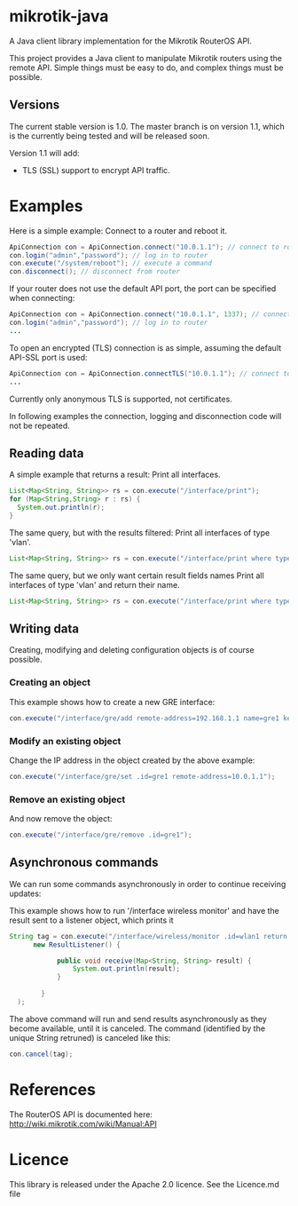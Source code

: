 mikrotik-java
=============

A Java client library implementation for the Mikrotik RouterOS API. 

This project provides a Java client to manipulate Mikrotik routers using the remote API. Simple things must be easy to do, and complex things must be possible.

Versions
--------

The current stable version is 1.0. The master branch is on version 1.1, which is the currently being tested and will be released soon. 

Version 1.1 will add: 
* TLS (SSL) support to encrypt API traffic. 


Examples
========

Here is a simple example: Connect to a router and reboot it. 

```java
ApiConnection con = ApiConnection.connect("10.0.1.1"); // connect to router
con.login("admin","password"); // log in to router
con.execute("/system/reboot"); // execute a command
con.disconnect(); // disconnect from router
```
If your router does not use the default API port, the port can be specified when connecting: 

```java 
ApiConnection con = ApiConnection.connect("10.0.1.1", 1337); // connect to router on port 1337
con.login("admin","password"); // log in to router
...
```

To open an encrypted (TLS) connection is as simple, assuming the default API-SSL port is used:

```java
ApiConnection con = ApiConnection.connectTLS("10.0.1.1"); // connect to router
...
```

Currently only anonymous TLS is supported, not certificates. 

In following examples the connection, logging and disconnection code will not be repeated. 

Reading data 
------------

A simple example that returns a result: Print all interfaces.


```java
List<Map<String, String>> rs = con.execute("/interface/print");
for (Map<String,String> r : rs) {
  System.out.println(r);
}
```

The same query, but with the results filtered: Print all interfaces of type 'vlan'.

```java
List<Map<String, String>> rs = con.execute("/interface/print where type=vlan");
```

The same query, but we only want certain result fields names Print all interfaces of type 'vlan' and return their name.

```java
List<Map<String, String>> rs = con.execute("/interface/print where type=vlan return name");
```

Writing data 
------------

Creating, modifying and deleting configuration objects is of course possible.

### Creating an object 

This example shows how to create a new GRE interface: 

```java
con.execute("/interface/gre/add remote-address=192.168.1.1 name=gre1 keepalive=10");
```

### Modify an existing object

Change the IP address in the object created by the above example:

```java
con.execute("/interface/gre/set .id=gre1 remote-address=10.0.1.1"); 
```

### Remove an existing object

And now remove the object:

```java
con.execute("/interface/gre/remove .id=gre1"); 
```

Asynchronous commands
---------------------

We can run some commands asynchronously in order to continue receiving updates:

This example shows how to run '/interface wireless monitor' and have the result sent to a listener object, which prints it

```java
String tag = con.execute("/interface/wireless/monitor .id=wlan1 return signal-to-noise", 
      new ResultListener() {

            public void receive(Map<String, String> result) {
                System.out.println(result);
            }
            
        }
  );
```

The above command will run and send results asynchronously as they become available, until it is canceled. The command (identified by the unique String retruned) 
 is canceled like this:

```java
con.cancel(tag);
```

References
==========

The RouterOS API is documented here: http://wiki.mikrotik.com/wiki/Manual:API

Licence
=======

This library is released under the Apache 2.0 licence. See the Licence.md file
